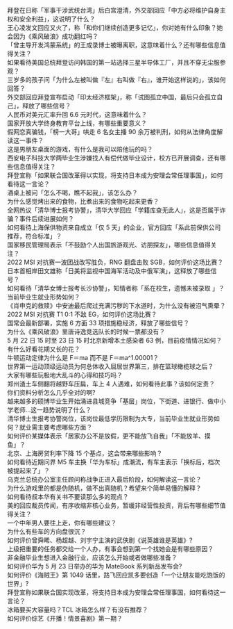 拜登在日称「军事干涉武统台湾」后白宫澄清，外交部回应「中方必将维护自身主权和安全利益」，这说明了什么？  
王心凌发文回应又火了，称「和你们继续创造更多记忆」，你对她有什么印象？她会因为《乘风破浪》成功翻红吗？  
「曾主导开发鸿蒙系统」的王成录博士被曝离职，这意味着什么？还有哪些信息值得关注？  
如果看待美国总统拜登访问韩国的第一站选择三星半导体工厂，并且不穿无尘服参观？  
三岁多的孩子问「为什么左被叫做『左』右叫做『右』，谁开始这样说的」，该如何回答？  
外交部回应拜登宣布启动「印太经济框架」，称「试图孤立中国，最后只会孤立自己」，释放了哪些信号？  
人民币对美元汇率升回 6.6 元时代，这意味着什么？  
国家开放大学终身教育平台上线，有哪些重要意义？  
假网恋真骗钱，「榜一大哥」哄走 6 名女主播 90 余万被判刑，如何从法律角度解读这一事件？  
这是男朋友桌面的游戏，有什么是我可以陪他玩的吗？  
西安电子科技大学两毕业生涉嫌找人有偿代做毕业设计，校方已开展调查，还有哪些信息值得关注？  
拜登宣称「如果联合国改革得以实现，将支持日本成为安理会常任理事国」，如何看待这一言论？  
酒桌上被问「怎么不喝，瞧不起我」，该怎么办？  
为什么感觉烤出来的食物，比煮出来的食物吃起来更香？  
全网热议「清华博士报考协警」，清华大学回应「学籍库查无此人」，这是否属于诈骗？事件后续进展如何？  
如何看待上海保供物资来自成立「仅 5 天」的企业，官方回应「系此前保供公司推荐，符合标准」？  
国家移民管理局表示「不鼓励个人出国旅游观光、访朋探友」，哪些信息值得关注？  
2022 MSI 对抗赛一波团战改写胜负，RNG 翻盘击败 SGB，如何评价这场比赛？  
日本首相岸田文雄称「日美将监视中国海军活动及中俄军演」，这释放了哪些信号？  
如何看待「清华女博士报考长沙协警」，知情者称「系在校生，遗憾未被录取 」？当前毕业生就业形势如何？  
《肖申克的救赎》中安迪最后爬过充满污秽的下水道时，为什么没有被沼气熏晕？  
2022 MSI 对抗赛 T1 0:1 不敌 EG，如何评价这场比赛？  
国常会最新部署，实施 6 方面 33 项措施稳经济，释放了哪些信号？  
为什么《乘风破浪》里唐诗逸竞选队长的时候一票都没有？  
5 月 22 日 15 时至 23 日 15 时北京新增本土感染者 63 例，目前疫情情况如何？  
有什么好看花期又长的花？  
牛顿运动定律为什么是 F＝ma 而不是 F＝ma^1.00001？  
世界第一运动顶级运动员为何总体收入屈居世界第三，排在篮球橄榄球之后？  
大家有哪些玩极地大乱斗的心得和技巧吗？  
郑州渣土车侧翻将越野车压扁，车上 4 人遇难，如何看待此事？该如何定责？  
你们资料分析怎么几乎全对的啊?  
越来越多的硕博毕业生开始涌进县城竞争「基层」岗位，下街道、进银行、做中小学老师…这一趋势说明了什么？  
清华博士生报考协警岗位，该岗位最低学历限制为大专，当前毕业生就业形势如何？就业需主要考虑哪些方面？  
如何评价某媒体表示「居家办公不是放假，更不能放飞自我」「不能放羊、摸鱼」？  
北京、上海房贷利率下降 15 个基点，这会带来哪些影响？  
如何看待近期问界 M5 车主换「华为车标」成潮流，有车主表示「换标后，档次被提起来了」？  
乌克兰总统办公室主任顾问称战争正进入最后阶段，如何解读这一言论？  
为什么游戏里的都是伪随机，做不出真随机？希望来个简单易懂的解释？  
如何看待叔本华有关书不要读那么多的观点？  
美的回应裁员传闻，有序收缩非核心业务，暂缓非经营性投资，背后有哪些细节值得关注？  
一个中年男人要往上走，你有哪些建议？  
为什么有些车的方向盘很沉？  
如何评价曾舜晞、杨超越、刘宇宁主演的武侠剧《说英雄谁是英雄》?  
上级把重要的任务都交给一个人办，有事会想到第一个找她会是有哪些原因？  
非金融毕业生想进入金融行业，应该怎么开始或者做哪些准备？  
如何评价华为 5 月 23 日举办的华为 MateBook 系列新品发布会?  
如何评价《海贼王》第 1049 话里，路飞回应凯多要创造「一个让朋友能吃饱饭的世界」?  
拜登宣称如果联合国实现改革，将支持日本成为安理会常任理事国，如何看待这一言论？  
冰箱要买大容量吗？TCL 冰箱怎么样？有没有推荐？  
如何评价综艺《开播！情景喜剧》第一期？  
